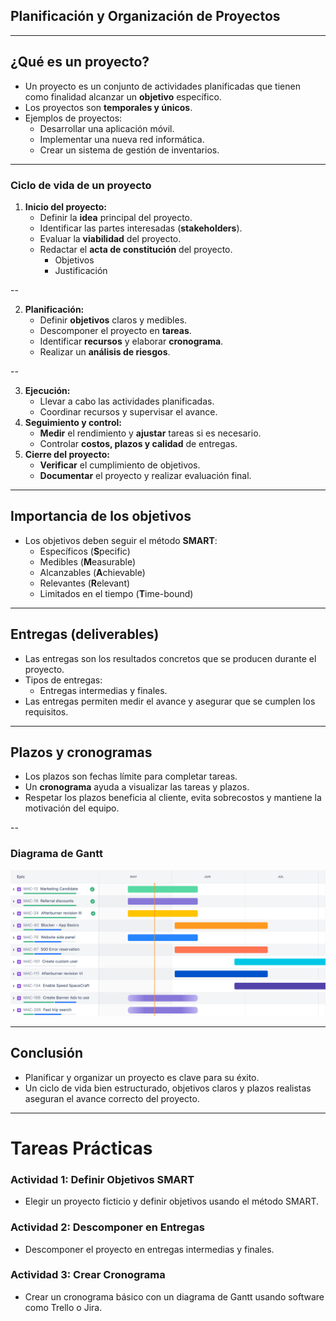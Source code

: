<!-- .slide: data-background="#2C3E50" -->

## Planificación y Organización de Proyectos

---

## ¿Qué es un proyecto?
- Un proyecto es un conjunto de actividades planificadas que tienen como finalidad alcanzar un **objetivo** específico.
- Los proyectos son **temporales y únicos**.
- Ejemplos de proyectos:
  - Desarrollar una aplicación móvil.
  - Implementar una nueva red informática.
  - Crear un sistema de gestión de inventarios.

---

### Ciclo de vida de un proyecto

1. **Inicio del proyecto:**
   - Definir la **idea** principal del proyecto.
   - Identificar las partes interesadas (**stakeholders**).
   - Evaluar la **viabilidad** del proyecto.
   - Redactar el **acta de constitución** del proyecto.
	   - Objetivos 
	   - Justificación

--

2. **Planificación:**
   - Definir **objetivos** claros y medibles.
   - Descomponer el proyecto en **tareas**.
   - Identificar **recursos** y elaborar **cronograma**.
   - Realizar un **análisis de riesgos**.

--

3. **Ejecución:**
   - Llevar a cabo las actividades planificadas.
   - Coordinar recursos y supervisar el avance.
4. **Seguimiento y control:**
   - **Medir** el rendimiento y **ajustar** tareas si es necesario.
   - Controlar **costos, plazos y calidad** de entregas.
5. **Cierre del proyecto:**
   - **Verificar** el cumplimiento de objetivos.
   - **Documentar** el proyecto y realizar evaluación final.

---

## Importancia de los objetivos
- Los objetivos deben seguir el método **SMART**:
  - Específicos (**S**pecific)
  - Medibles (**M**easurable)
  - Alcanzables (**A**chievable)
  - Relevantes (**R**elevant)
  - Limitados en el tiempo (**T**ime-bound)

---

## Entregas (deliverables)
- Las entregas son los resultados concretos que se producen durante el proyecto.
- Tipos de entregas:
  - Entregas intermedias y finales.
- Las entregas permiten medir el avance y asegurar que se cumplen los requisitos.

---

## Plazos y cronogramas
- Los plazos son fechas límite para completar tareas.
- Un **cronograma** ayuda a visualizar las tareas y plazos.
- Respetar los plazos beneficia al cliente, evita sobrecostos y mantiene la motivación del equipo.

--

### Diagrama de Gantt

![](../img/gantt_diagram_jira.png)

---

## Conclusión
- Planificar y organizar un proyecto es clave para su éxito.
- Un ciclo de vida bien estructurado, objetivos claros y plazos realistas aseguran el avance correcto del proyecto.

---

<!-- .slide: data-background="#A8DADC" -->
# Tareas Prácticas

### Actividad 1: Definir Objetivos SMART
- Elegir un proyecto ficticio y definir objetivos usando el método SMART.

### Actividad 2: Descomponer en Entregas
- Descomponer el proyecto en entregas intermedias y finales.

### Actividad 3: Crear Cronograma
- Crear un cronograma básico con un diagrama de Gantt usando software como Trello o Jira.
